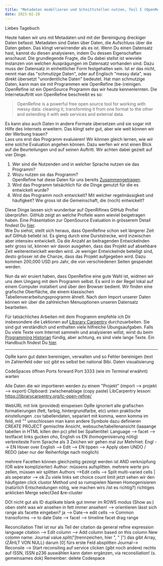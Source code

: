 ```yaml
---
title: "Metadaten modellieren und Schnittstellen nutzen, Teil I (OpenRefine)"
date: 2023-02-28
---
```


Liebes Tagebuch

Heute haben wir uns mit Metadaten und mit der Bereinigung dreckiger Daten befasst.
Metadaten sind Daten über Daten, die Aufschluss über die Daten geben. 
Das klingt verwirrender als es ist.
Wenn Du einen Datensatz hast, kannst du diesen analysieren, indem Du dessen Eigenschaften anschaust.
Die grundlegende Fragte, die Du dabei stellst ist wieviele Instanzen von welchen Ausprägungen im Datensatz vorhanden sind.
Dazu muss der Datensatz in einheitlicher Form festgehalten sein.
Ist er das nicht, nennt man das "schmutizge Daten", oder auf Englisch "messy data", was direkt übersetzt "unordentliche Daten" bedeutet.
Hat man schmutzige Daten, kann man sie mit Programmen wie OpenRefine (be-)reinigen.
OpenRefine ist ein OpenSource Programm das wir heute kennenlernten.
Die Internetauftritt von OpenRefine beschreibt es so:  
> OpenRefine is a powerful free open source tool for working with messy data: cleaning it; transforming it from one format to the other and extending it with web services and external data.  

Es kann also auch Daten in andere Formate übersetzen und sie sogar mit Hilfe des Internets erweitern.
Das klingt sehr gut, aber wie weit können wir der Werbung trauen?  
Lass uns erst das Programm evaluieren!
Wir können gleich lernen, wie wir eine solche Evaluation angehen können.
Dazu werfen wir erst einen Blick auf die Beurteilungen und auf seinen Auftritt.
Wir achten dabei gezielt auf vier Dinge.
1. Wer sind die Nutzenden und in welcher Sprache nutzen sie das Programm?
2. Wozu nutzen sie das Programm?  
OpenRefine hat diese Daten für uns bereits [Zusammengetragen](https://openrefine.org/blog/2022/06/28/2022-survey-results.html).
3. Wird das Programm tatsächlich für die Dinge genutzt für die es entwickelt wurde?
4. Wird das Programm noch entwickelt? Mit welcher regelmässigkeit und häufigkeit? Wie gross ist die Gemeinschaft, die (noch) entwickelt?  

Diese Dinge lassen sich wunderbar auf OpenRifines GitHub Profiel überprüfen.
GitHub zeigt an welche Profiele wann wieviel beigetragen haben. 
Eine Präsentation zur OpenSource Evaluation in grösserem Detail findest Du [hier](https://felixlohmeier.de/slides/2017-09-28_vufind-anwendertreffen-keynote.html#/).  
Wie Du siehst, stellt sich heraus, dass OpenRefine schon seit längerer Zeit auf GitHub beliebt ist.
Es gieng durch eine Durststrecke, wird inzwischen aber intensiev entwickelt.
Da die Anzahl an beitragenden Entwickelnden sehr gross ist, können wir davon ausgehen, dass das Projekt auf absehbare Zeit weiterentwickelt werden wird.
Je weniger Entwickelnde beteiligt sind, desto grösser ist die Chanze, dass das Projekt aufgegeben wird.
Dazu kommen 200,000 USD pro Jahr, die von verschiedenen Seiten gespendet werden.  

Nun da wir eruiert haben, dass OpenRefine eine gute Wahl ist, widmen wir uns dem Umgang mit dem Programm selbst.
Es wird in der Regel lokal auf einem Computer installiert und über den Browser bedient.
Wir finden eine grafische Oberfläche, die einem klassischen Tabellenverarbeitungsprogramm ähnelt.
Nach dem Import unserer Daten können wir über die zahlreichen Menuoptionen unseren Datensatz bearbeiten.


Für tatsächliches Arbeiten mit dem Programm empfehle ich Dir insbesondere die Lektionen auf [Libsrary Carpentry](https://librarycarpentry.org/lessons/) durchzuarbeiten.
Sie sind gut verständlich und enthalten viele hilfreiche Übungsaufgaben.
Falls Du viele Texte vom Internet sammeln und analysieren willst, wirst du beim [Programming Historian](https://programminghistorian.org/en/lessons/) fündig, aber achtung, es sind viele lange Texte.
Ein Handbuch findest Du [hier](https://it-in-bibliotheken.de).

--------------------
OpRe kann gut daten bereinigen, verwalten und so
Fehler bereinigen (text im Zahlenfeld oder so) gibt es selbst bei national Bibi. 
Daten visualisierung

CodeSpaces öffnen
Ports
forward Port 3333 (wie im Terminal erwähnt)
warten

Alle Daten die wir importieren werden zu einem "Projekt" (import --> projekt --> export)
Clipboard: zwischenablage (copy paste)
LibCarpentry lesson: https://librarycarpentry.org/lc-open-refine/

WebURL mit link (provided) einspeisen
OpRe ignoriert alle grafischen formatierungen (fett, farbig, hintergrundfarbe, etc)
unten praktische einstellungen
.csv tabellendaten, separiert mit komma, wenn komma im feld, mit "" umschlossen
man kann andere Symbole dazu definieren
CREATE PROJECT
gemischte Ansicht, websuche/tabellenansicht (laaaange tabellen in HTML killen den pc)
pfeil bei Spaltentitel: Language --> facet --> textfacet
links gucken
oho, English vs EN (homogenisierung nötig)
verbreiteste Form Sprache als 3 Zeichen
wir gehen mal zur Mehrhiet: Engl --> EN
Hover over English --> Edit --> EN tippen --> Apply
oben UNDO / REDO (aber nur der Reihenfolge nach möglich)

mehrere Facetten können gleichzeitig gezeigt werden
ist AND verknüpfung (OR wäre komplizierter)
Author: müssens aufsplitten.
mehrere werte pro zellen, müssen wir splitten
	Authors -->Edit cells --> Split multi-varied cells
	| als seperator --> ok
Zu viele links 
	set choice count limit
jetzt sehen wir den häufigsten
click clustor
Method und so rumspielen
Namen Homogenisieren
(natürlich Entscheidungen nötig, wie machen wirs /ist es richtig?)
	richtiges anklicken
	Merge select3ed &re-cluster

DOI nicht gut als ID
	duplikate
	blank
gut immer im ROWS modus (Show as:)
oben steht was wir ansehen in fett
	immer ansehen! --> orientieren
lässt sich range als facette eingeben?
ja --> Date--> edit cells --> Common transoforms --> to date 
Date --> facet --> timeline facet
drag range

Reconciliation
Titel ist nur als Teil der citation da
general refine expression language
citation --> Edit column --> Add column based on this column
New colomn name: Journal
value.split("[trennzeichen, hier ", " ]")
das gibt Array, (ZÄHLT VON NULL)
darum [0] fürs erste Feld absplitten
Journal--> Reconsile --> Start reconsiling
auf service clicken (gibt noch andere)
rechts auf ISSN, ISSN p236 auswählen
kann daten ergänzen, via reconsiliation! (s. gemeinsames dok)
Remember: delete Codespace
